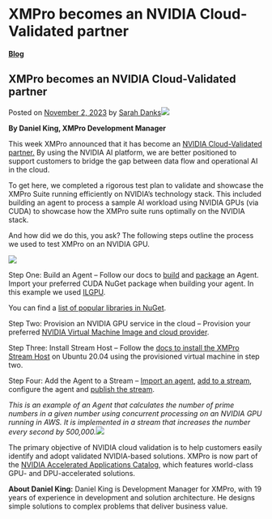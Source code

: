 # XMPro becomes an NVIDIA Cloud-Validated partner

[**Blog**](https://xmpro.com/category/blog/)

## XMPro becomes an NVIDIA Cloud-Validated partner

Posted on [November 2, 2023](https://xmpro.com/xmpro-becomes-an-nvidia-cloud-validated-partner/) by [Sarah Danks](https://xmpro.com/author/sarah/)![](https://xmpro.com/wp-content/uploads/2023/09/MicrosoftTeams-image-48.png)

**By Daniel King, XMPro Development Manager**

This week XMPro announced that it has become an [NVIDIA Cloud-Validated partner.](https://www.nvidia.com/en-us/gpu-accelerated-applications/?search=xmpro) By using the NVIDIA AI platform, we are better positioned to support customers to bridge the gap between data flow and operational AI in the cloud.

To get here, we completed a rigorous test plan to validate and showcase the XMPro Suite running efficiently on NVIDIA’s technology stack. This included building an agent to process a sample AI workload using NVIDIA GPUs (via CUDA) to showcase how the XMPro suite runs optimally on the NVIDIA stack.

And how did we do this, you ask? The following steps outline the process we used to test XMPro on an NVIDIA GPU.

![](https://xmpro.com/wp-content/uploads/2023/09/NVIDIA-Blog-1.png)

Step One: Build an Agent – Follow our docs to [build](https://documentation.xmpro.com/how-tos/agents/building-agents) and [package](https://documentation.xmpro.com/how-tos/agents/packaging-agents) an Agent. Import your preferred CUDA NuGet package when building your agent. In this example we used [ILGPU](https://nugetmusthaves.com/Package/ILGPU).

You can find a [list of popular libraries in NuGet](https://nugetmusthaves.com/tag/cuda).

Step Two: Provision an NVIDIA GPU service in the cloud – Provision your preferred [NVIDIA Virtual Machine Image and cloud provider](https://catalog.ngc.nvidia.com/orgs/nvidia/collections/nvidia_vmi).

Step Three: Install Stream Host – Follow the [docs to install the XMPro Stream Host](https://documentation.xmpro.com/installation/3.-complete-installation/install-stream-host/ubuntu-16.04+-x64) on Ubuntu 20.04 using the provisioned virtual machine in step two.

Step Four: Add the Agent to a Stream – [Import an agent](https://documentation.xmpro.com/concepts/agent), [add to a stream](https://documentation.xmpro.com/how-tos/data-streams), configure the agent and [publish the stream](https://documentation.xmpro.com/how-tos/publish).

_This is an example of an Agent that calculates the number of prime numbers in a given number using concurrent processing on an NVIDIA GPU running in AWS. It is implemented in a stream that increases the number every second by 500,000._![](https://xmpro.com/wp-content/uploads/2023/09/Nvidia-Take-2.gif)

The primary objective of NVIDIA cloud validation is to help customers easily identify and adopt validated NVIDIA-based solutions. XMPro is now part of the [NVIDIA ](https://www.nvidia.com/en-us/gpu-accelerated-applications/?search=xmpro)[Accelerated Applications ](https://www.nvidia.com/en-us/gpu-accelerated-applications/?search=xmpro)[Catalog](https://www.nvidia.com/en-us/gpu-accelerated-applications/?search=xmpro), which features world-class GPU- and DPU-accelerated solutions.

**About Daniel King:** Daniel King is Development Manager for XMPro, with 19 years of experience in development and solution architecture. He designs simple solutions to complex problems that deliver business value.


